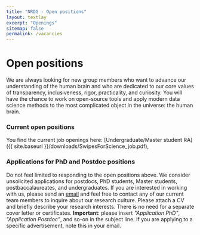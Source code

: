 ```yaml
---
title: "NRDG - Open positions"
layout: textlay
excerpt: "Openings"
sitemap: false
permalink: /vacancies
---
```


# Open positions

We are always looking for new group members who want to advance our understanding of the human brain and who are dedicated to our core values of transparency, inclusiveness, rigor, practicality, and curiosity.
You will have the chance to work on open-source tools and apply modern data science methods to the most complicated object in the universe: the human brain.

### Current open positions

You find the current job openings here:
[Undergraduate/Master student RA]({{ site.baseurl }}/downloads/SwipesForScience_job.pdf),

### Applications for PhD and Postdoc positions

Do not feel limited to responding to the open positions above. We consider unsolicited applications for postdocs, PhD students, Master students, postbaccalaureates, and undergraduates.
If you are interested in working with us, please send an [email](mailto:arokem@gmail.com) and feel free to contact any of our current team members to inquire about our research culture. Please attach a CV and briefly describe your research interests. There is no need for a separate cover letter or certificates. **Important**: please insert _"Application PhD"_, _"Application Postdoc"_, and so-on in the subject line. If you are applying to a specific advertisement, note this in your email.

